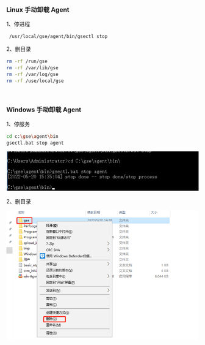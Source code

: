 ### Linux 手动卸载 Agent
1、停进程
```bash
 /usr/local/gse/agent/bin/gsectl stop
```
2、删目录
```bash
rm -rf /run/gse
rm -rf /var/lib/gse
rm -rf /var/log/gse
rm -rf /use/local/gse
```
<br/>

### Windows 手动卸载 Agent

1、停服务
```bash
cd c:\gse\agent\bin
gsectl.bat stop agent
```

![16530466032174](../assets/16530466032174.png)



2、删目录

![](../assets/1653046582122.png)